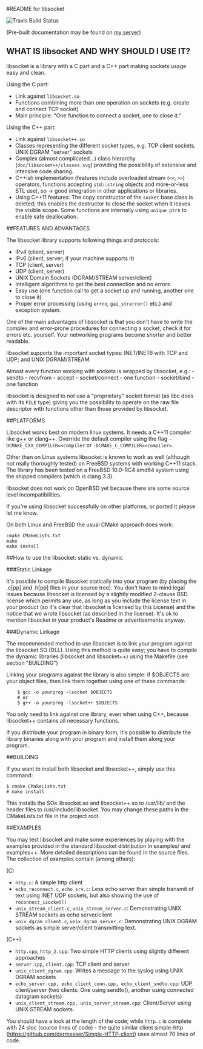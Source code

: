 #README for libsocket

![Travis Build Status](https://api.travis-ci.org/dermesser/libsocket.png )

(Pre-built documentation may be found on [my
 server](http://lbo.spheniscida.de/doc/libsocket/doxygen/index.html))

## WHAT IS libsocket AND WHY SHOULD I USE IT?

libsocket is a library with a C part and a C++ part making sockets usage easy and clean.

Using the C part:

- Link against `libsocket.so`
- Functions combining more than one operation on sockets (e.g. create and connect TCP socket)
- Main principle: "One function to connect a socket, one to close it."

Using the C++ part:

- Link against `libsocket++.so`
- Classes representing the different socket types, e.g. TCP client sockets, UNIX DGRAM "server"
sockets
- Complex (almost complicated...) class hierarchy (`doc/libsocket++/classes.svg`) providing the
possibility of extensive and intensive code sharing.
- C++ish implementation (features include overloaded stream (`<<`, `>>`) operators, functions
accepting `std::string` objects and more-or-less STL use), so -> good integration in other
applications or libraries.
- Using C++11 features: The copy constructor of the `socket` base class is deleted; this enables the
destructor to close the socket when it leaves the visible scope. Some functions are internally using
`unique_ptr`s to enable safe deallocation.


##FEATURES AND ADVANTAGES

The libsocket library supports following things and protocols:

* IPv4 (client, server)
* IPv6 (client, server; if your machine supports it)
* TCP (client, server)
* UDP (client, server)
* UNIX Domain Sockets (DGRAM/STREAM server/client)
* Intelligent algorithms to get the best connection and no errors
* Easy use (one function call to get a socket up and running, another one to close it)
* Proper error processing (using `errno`, `gai_strerror()` etc.) and exception system.

One of the main advantages of libsocket is that you don't have to write the complex and error-prone
procedures for connecting a socket, check it for errors etc. yourself. Your networking programs
become shorter and better readable.

libsocket supports the important socket types: INET/INET6 with TCP and UDP; and UNIX DGRAM/STREAM.

Almost every function working with sockets is wrapped by libsocket, e.g.:
        - sendto
        - recvfrom
        - accept
        - socket/connect - one function
        - socket/bind    - one function

libsocket is designed to not use a "proprietary" socket format (as libc does with its `FILE` type)
giving you the possibility to operate on the raw file descriptor with functions other than those provided by
libsocket.

##PLATFORMS

Libsocket works best on modern linux systems. It needs a C++11 compiler like g++ or clang++. Override the
default compiler using the flag `-DCMAKE_CXX_COMPILER=<compiler` or `-DCMAKE_C_COMPILER=<compiler>`.

Other than on Linux systems libsocket is known to work as well (although not really thoroughly tested) on
FreeBSD systems with working C++11 stack. The library has been tested on a FreeBSD 10.0-RC4 amd64 system
using the shipped compilers (which is clang 3.3).

libsocket does not work on OpenBSD yet because there are some source level incompatibilities.

If you're using libsocket successfully on other platforms, or ported it please let me know.

On both Linux and FreeBSD the usual CMake approach does work:

    cmake CMakeLists.txt
    make
    make install

##How to use the libsocket: static vs. dynamic

###Static Linkage

It's possible to compile libsocket statically into your program (by placing the .c[pp] and .h[pp]
files in your source tree). You don't have to mind legal issues because libsocket is licensed by
a slightly modified 2-clause BSD license which permits any use, as long as you include the license
text in your product (so it's clear that libsocket is licensed by this License) and the notice that
*we* wrote libsocket (as described in the license). It's ok to mention libsocket in your product's
Readme or advertisements anyway.

###Dynamic Linkage

The recommended method to use libsocket is to link your program against the libsocket SO (DLL). Using this
method is quite easy; you have to compile the dynamic libraries (libsocket and libsocket++) using
the Makefile (see section "BUILDING")

Linking your programs against the library is also simple: if $OBJECTS are your object files, then link
them together using one of these commands:

        $ gcc -o yourprog -lsocket $OBJECTS
        # or
        $ g++ -o yourprog -lsocket++ $OBJECTS

You only need to link against one library, even when using C++, because libsocket++ contains all
necessary functions.

If you distribute your program in binary form, it's possible to distribute the library binaries along with
your program and install them along your program.

##BUILDING

If you want to install both libsocket and libsocket++, simply use this command:

    $ cmake CMakeLists.txt
    # make install

This installs the SOs libsocket.so and libsocket++.so to /usr/lib/ and the header files to
/usr/include/libsocket. You may change these paths in the CMakeLists.txt file in the project root.

##EXAMPLES

You may test libsocket and make some experiences by playing with the examples provided in the
standard libsocket distribution in examples/ and examples++. More detailed descriptions can be found
in the source files. The collection of examples contain (among others):

(C)

* `http.c`: A simple http client
* `echo_reconnect.c`, `echo_srv.c`: Less echo server than simple transmit of text using INET UDP
sockets, but also showing the use of `reconnect_isocket()`
* `unix_stream_client.c`, `unix_stream_server.c`: Demonstrating UNIX STREAM sockets as echo
server/client
* `unix_dgram_client.c`, `unix_dgram_server.c`: Demonstrating UNIX DGRAM sockets as simple
server/client transmitting text.

(C++)

* `http.cpp`, `http_2.cpp`: Two simple HTTP clients using slightly different approaches
* `server.cpp`, `client.cpp`: TCP client and server
* `unix_client_dgram.cpp`: Writes a message to the syslog using UNIX DGRAM sockets
* `echo_server.cpp, echo_client_conn.cpp, echo_client_sndto.cpp`: UDP client/server (two clients:
        One using sendto(), another using connected datagram sockets)
* `unix_client_stream.cpp, unix_server_stream.cpp`: Client/Server using UNIX STREAM sockets.

You should have a look at the length of the code; while `http.c` is complete with 24 sloc (source
        lines of code) - the quite similar client simple-http
(https://github.com/dermesser/Simple-HTTP-client) uses almost 70 lines of code.

